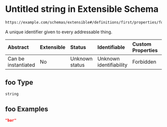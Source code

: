 # Untitled string in Extensible Schema

```txt
https://example.com/schemas/extensible#/definitions/first/properties/foo
```

A unique identifier given to every addressable thing.

| Abstract            | Extensible | Status         | Identifiable            | Custom Properties | Additional Properties | Access Restrictions | Defined In                                                                                    |
| :------------------ | :--------- | :------------- | :---------------------- | :---------------- | :-------------------- | :------------------ | :-------------------------------------------------------------------------------------------- |
| Can be instantiated | No         | Unknown status | Unknown identifiability | Forbidden         | Allowed               | none                | [extensible.schema.json*](../generated-schemas/extensible.schema.json "open original schema") |

## foo Type

`string`

## foo Examples

```json
"bar"
```
